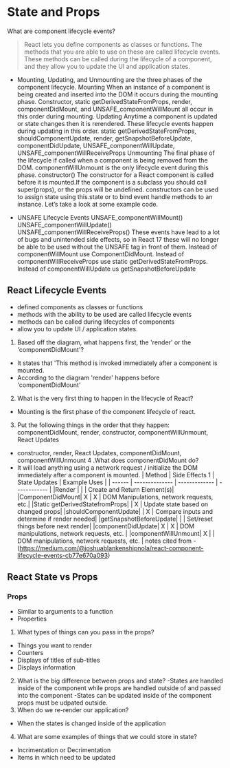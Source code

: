 # State and Props
What are component lifecycle events?
> React lets you define components as classes or functions. The methods that you are able to use on these are called lifecycle events. These methods can be called during the lifecycle of a component, and they allow you to update the UI and application states.

* Mounting, Updating, and Unmounting are the three phases of the component lifecycle. Mounting When an instance of a component is being created and inserted into the DOM it occurs during the mounting phase. Constructor, static getDerivedStateFromProps, render, componentDidMount, and UNSAFE_componentWillMount all occur in this order during mounting. Updating Anytime a component is updated or state changes then it is rerendered.
These lifecycle events happen during updating in this order. static getDerivedStateFromProps, shouldComponentUpdate, render, getSnapshotBeforeUpdate, componentDidUpdate, UNSAFE_componentWillUpdate, UNSAFE_componentWillReceiveProps Unmounting The final phase of the lifecycle if called when a component is being removed from the DOM. componentWillUnmount is the only lifecycle event during this phase. constructor() The constructor for a React component is called before it is mounted.If the component is a subclass you should call super(props), or the props will be undefined. constructors can be used to assign state using this.state or to bind event handle methods to an instance. Let’s take a look at some example code.

* UNSAFE Lifecycle Events UNSAFE_componentWillMount() UNSAFE_componentWillUpdate() UNSAFE_componentWillReceiveProps() These events have lead to a lot of bugs and unintended side effects, so in React 17 these will no longer be able to be used without the UNSAFE tag in front of them. Instead of componentWillMount use ComponentDidMount. Instead of componentWillReceiveProps use static getDerivedStateFromProps. Instead of componentWillUpdate us getSnapshotBeforeUpdate

## React Lifecycle Events
- defined components as classes or functions
- methods with the ability to be used are called lifecycle events
- methods can be called during lifecycles of components
- allow you to update UI / application states.
1. Based off the diagram, what happens first, the 'render' or the 'componentDidMount'?
* It states that 'This method is invoked immediately after a component is mounted.
* According to the diagram 'render' happens before 'componentDidMount'
2. What is the very first thing to happen in the lifecycle of React?
* Mounting is the first phase of the component lifecycle of react.
3. Put the following things in the order that they happen: componentDidMount, render, constructor, componentWillUnmount, React Updates
* constructor, render, React Updates, componentDidMount, componentWillUnmount 4 .What does componentDidMount do?
* It will load anything using a network request / initialize the DOM immediately after a component is mounted. | Method | Side Effects 1 | State Updates | Example Uses | | ------ | -------------- | ------------- | ------------ | |Render | | | Create and Return Element(s)| |ComponentDidMount| X | X | DOM Manipulations, network requests, etc.| |Static getDerivedStatefromProps| | X | Update state based on changed props| |shouldComponentUpdate| | X | Compare inputs and determine if render needed| |getSnapshotBeforeUpdate| | | Set/reset things before next render| |componentDidUpdate| X | X | DOM manipulations, network requests, etc. | |componentWillUnmount| X | | DOM manipulations, network requests, etc. |
notes cited from - (https://medium.com/@joshuablankenshipnola/react-component-lifecycle-events-cb77e670a093)

## React State vs Props

### Props
- Similar to arguments to a function
- Properties
1. What types of things can you pass in the props?
* Things you want to render
* Counters
* Displays of titles of sub-titles
* Displays information
2. What is the big difference between props and state?
-States are handled inside of the component while props are handled outside of and passed into the component -States can be updated inside of the component props must be udpated outside.
3. When do we re-render our application?
* When the states is changed inside of the application
4. What are some examples of things that we could store in state?
* Incrimentation or Decrimentation
* Items in which need to be updated